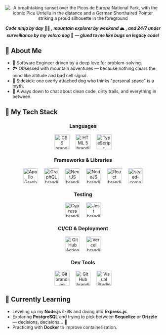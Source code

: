 <div align="center">
  <img src="https://github.com/user-attachments/assets/3e5c3a29-44e6-4b42-9433-d115433ff673"
    alt="A breathtaking sunset over the Picos de Europa National Park, with the iconic Picu Urriellu in the distance and a German Shorthaired Pointer striking a proud silhouette in the foreground">

  <p>
    <strong><em>Code ninja by day </em></strong>🥷🏻
    <strong><em>, mountain explorer by weekend </em></strong>🏔️
    <strong><em>, and 24/7 under surveillance by my velcro dog </em></strong>🐶
    <strong><em> — glued to me like bugs on legacy code!</em></strong>
  </p>
</div>

## 🧠 About Me

- 💼 Software Engineer driven by a deep love for problem-solving.
- 🏞️ Obsessed with mountain adventures — because nothing clears the mind like altitude and bad cell signal.
- 🐶 Sidekick: one overly attached dog who thinks "personal space" is a myth.
- 💬 Always down to chat about clean code, dirty trails, and everything in between.

## 🚀 My Tech Stack

<div align="center">
  <h3>Languages</h3>
  <picture>
    <source media="(prefers-color-scheme: dark)"
      srcset="https://github.com/user-attachments/assets/6c6bbc80-c601-4b42-96ce-ee0fa7a444c0">
    <source media="(prefers-color-scheme: light)"
      srcset="https://github.com/user-attachments/assets/d19f445e-44b6-4825-8bc4-f2cadde6197e">
    <img src="https://github.com/user-attachments/assets/d19f445e-44b6-4825-8bc4-f2cadde6197e"
      alt="CSS branding logo" title="CSS" height="48" hspace="8">
  </picture>
  <picture>
    <source media="(prefers-color-scheme: dark)"
      srcset="https://github.com/user-attachments/assets/a1585b3d-9117-444a-8bee-c8b27966d4c9">
    <source media="(prefers-color-scheme: light)"
      srcset="https://github.com/user-attachments/assets/e81bb14e-45b5-42f2-9a96-787c69d4f86b">
    <img src="https://github.com/user-attachments/assets/e81bb14e-45b5-42f2-9a96-787c69d4f86b"
      alt="HTML 5 branding logo" title="HTML 5" height="48" hspace="8">
  </picture>
  <picture>
    <source media="(prefers-color-scheme: dark)"
      srcset="https://github.com/user-attachments/assets/7d2f47b0-d19d-4870-9977-3b76c24aaebe">
    <source media="(prefers-color-scheme: light)"
        srcset="https://github.com/user-attachments/assets/8d030e06-e841-4ad1-9c9f-2e76565ec0ea">
    <img src="https://github.com/user-attachments/assets/8d030e06-e841-4ad1-9c9f-2e76565ec0ea"
        alt="TypeScript branding logo" title="TypeScript" height="48" hspace="8">
  </picture>
</div>

<div align="center">
  <h3>Frameworks & Libraries</h3>
  <picture>
    <source media="(prefers-color-scheme: dark)"
      srcset="https://github.com/user-attachments/assets/6a915a22-3749-4f1e-83d4-d6d07a497868">
    <source media="(prefers-color-scheme: light)"
      srcset="https://github.com/user-attachments/assets/1a4c11ba-fdf1-439e-a01d-87ffaee82656">
    <img src="https://github.com/user-attachments/assets/1a4c11ba-fdf1-439e-a01d-87ffaee82656"
      alt="Apollo GraphQL branding logo" title="Apollo GraphQL" height="48" hspace="8">
  </picture>
  <picture>
    <source media="(prefers-color-scheme: dark)"
      srcset="https://github.com/user-attachments/assets/a2e05e3e-d43e-4bd4-9507-12b682bde606">
    <source media="(prefers-color-scheme: light)"
      srcset="https://github.com/user-attachments/assets/a1f2a293-986d-48c1-9d15-a892506e2817">
    <img src="https://github.com/user-attachments/assets/a1f2a293-986d-48c1-9d15-a892506e2817"
      alt="GraphQL branding logo" title="GraphQL" height="48" hspace="8">
  </picture>
  <picture>
    <source media="(prefers-color-scheme: dark)"
      srcset="https://github.com/user-attachments/assets/6629fb25-f749-43bd-b889-55d41e1e5351">
    <source media="(prefers-color-scheme: light)"
      srcset="https://github.com/user-attachments/assets/435ae748-ec95-4550-8834-19eed974e3f7">
    <img src="https://github.com/user-attachments/assets/435ae748-ec95-4550-8834-19eed974e3f7"
      alt="NextJS branding logo" title="Next.js" height="48" hspace="8">
  </picture>
  <picture>
    <source media="(prefers-color-scheme: dark)"
      srcset="https://github.com/user-attachments/assets/83b4d537-cf05-42c8-9066-da0b0f560092">
    <source media="(prefers-color-scheme: light)"
      srcset="https://github.com/user-attachments/assets/687cd481-321a-4a9d-81d5-724b4f970059">
    <img src="https://github.com/user-attachments/assets/687cd481-321a-4a9d-81d5-724b4f970059"
      alt="NodeJS branding logo" title="Node.js" height="48" hspace="8">
  </picture>
  <picture>
    <source media="(prefers-color-scheme: dark)"
      srcset="https://github.com/user-attachments/assets/2526c693-499c-4eb9-8b05-1aa5e990916c">
    <source media="(prefers-color-scheme: light)"
      srcset="https://github.com/user-attachments/assets/31646168-0076-44db-9db4-d02b49a7deb9">
    <img src="https://github.com/user-attachments/assets/31646168-0076-44db-9db4-d02b49a7deb9"
      alt="React branding logo" title="React" height="48" hspace="8">
  </picture>
  <picture>
    <source media="(prefers-color-scheme: dark)"
      srcset="https://github.com/user-attachments/assets/e66458c1-471c-41a8-82bd-e1a0fb746768">
    <source media="(prefers-color-scheme: light)"
      srcset="https://github.com/user-attachments/assets/5039cc34-95e7-40b7-b5df-cb4d7b11d188">
    <img src="https://github.com/user-attachments/assets/5039cc34-95e7-40b7-b5df-cb4d7b11d188"
      alt="styled-components branding logo" title="styled-components" height="48" hspace="8">
  </picture>
</div>

<div align="center">
  <h3>Testing</h3>
  <picture>
    <source media="(prefers-color-scheme: dark)"
      srcset="https://github.com/user-attachments/assets/bc5e3ac4-5b1d-4b42-bc29-f010e4738bb4">
    <source media="(prefers-color-scheme: light)"
      srcset="https://github.com/user-attachments/assets/07664f6a-a3cb-4fdc-9d5d-3f1f709e5014">
    <img src="https://github.com/user-attachments/assets/07664f6a-a3cb-4fdc-9d5d-3f1f709e5014"
      alt="Cypress branding logo" title="Cypress" height="48" hspace="8">
  </picture>
  <picture>
    <source media="(prefers-color-scheme: dark)"
      srcset="https://github.com/user-attachments/assets/b6f4deb3-8f51-430a-ab38-df80fdd0d4dc">
    <source media="(prefers-color-scheme: light)"
      srcset="https://github.com/user-attachments/assets/e036154e-e87c-4662-9d02-773f128988a8">
    <img src="https://github.com/user-attachments/assets/e036154e-e87c-4662-9d02-773f128988a8"
      alt="Jest branding logo" title="Jest" height="48" hspace="8">
  </picture>
</div>

<div align="center">
  <h3>CI/CD & Deployment</h3>
  <picture>
    <source media="(prefers-color-scheme: dark)"
      srcset="https://github.com/user-attachments/assets/eb44a21b-1e04-4daf-8adf-c061e07e817e">
    <source media="(prefers-color-scheme: light)"
      srcset="https://github.com/user-attachments/assets/921562f8-87f2-4b5d-8865-bc04d4635e2f">
    <img src="https://github.com/user-attachments/assets/921562f8-87f2-4b5d-8865-bc04d4635e2f"
      alt="GitHub Actions branding logo" title="GitHub Actions" height="48" hspace="8">
  </picture>
  <picture>
    <source media="(prefers-color-scheme: dark)"
      srcset="https://github.com/user-attachments/assets/760e5715-9325-49f4-81e4-eaf32996a007">
    <source media="(prefers-color-scheme: light)"
      srcset="https://github.com/user-attachments/assets/b9cc5067-cf8c-4af8-8288-8b79d7285618">
    <img src="https://github.com/user-attachments/assets/b9cc5067-cf8c-4af8-8288-8b79d7285618"
      alt="Vercel branding logo" title="Vercel" height="48" hspace="8">
  </picture>
</div>

<div align="center">
  <h3>Dev Tools</h3>
  <picture>
    <source media="(prefers-color-scheme: dark)"
      srcset="https://github.com/user-attachments/assets/d9d568fa-44a1-4239-9211-26f44a22f878">
    <source media="(prefers-color-scheme: light)"
      srcset="https://github.com/user-attachments/assets/5a47efe3-8932-400b-9acf-334e6e6976cb">
    <img src="https://github.com/user-attachments/assets/5a47efe3-8932-400b-9acf-334e6e6976cb"
      alt="Git branding logo" title="Git" height="48" hspace="8">
  </picture>
  <picture>
    <source media="(prefers-color-scheme: dark)"
      srcset="https://github.com/user-attachments/assets/2c3d6552-6aeb-4bb2-a9ed-264b53449ee1">
    <source media="(prefers-color-scheme: light)"
      srcset="https://github.com/user-attachments/assets/2a61200e-595b-4e10-b073-8417ae3abed6">
    <img src="https://github.com/user-attachments/assets/2a61200e-595b-4e10-b073-8417ae3abed6"
      alt="GitHub branding logo" title="GitHub" height="48" hspace="8">
  </picture>
  <picture>
    <source media="(prefers-color-scheme: dark)"
      srcset="https://github.com/user-attachments/assets/cf204d6d-3cdb-456b-9244-e1055b1be1d7">
    <source media="(prefers-color-scheme: light)"
      srcset="https://github.com/user-attachments/assets/10d3f6b0-1128-4537-86b2-ad801834a3dc">
    <img src="https://github.com/user-attachments/assets/10d3f6b0-1128-4537-86b2-ad801834a3dc"
      alt="Visual Studio Code branding logo" title="Visual Studio Code" height="48" hspace="8">
  </picture>
</div>

## 🌱 Currently Learning

- Leveling up my **Node.js** skills and diving into **Express.js**.
- Exploring **PostgreSQL** and trying to pick between **Sequelize** or **Drizzle** — decisions, decisions... 🤔
- Practicing with **Docker** to improve containerization.
